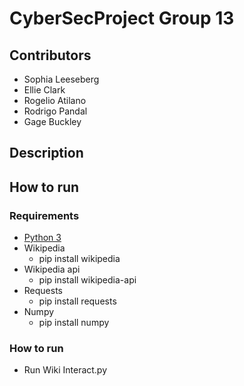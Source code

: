 # CyberSecProject Group 13

## Contributors
 * Sophia Leeseberg
 * Ellie Clark
 * Rogelio Atilano
 * Rodrigo Pandal
 * Gage Buckley

## Description


## How to run

### Requirements
 * [Python 3](https://www.python.org/downloads/)
 * Wikipedia
    * pip install wikipedia
 * Wikipedia api
    * pip install wikipedia-api
 * Requests
    * pip install requests
 * Numpy
    * pip install numpy

### How to run
 * Run Wiki Interact.py
